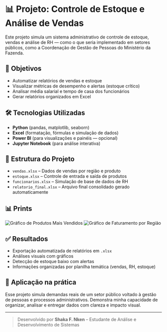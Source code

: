 
# 📊 Projeto: Controle de Estoque e Análise de Vendas

Este projeto simula um sistema administrativo de controle de estoque, vendas e análise de RH — como o que seria implementado em setores públicos, como a Coordenação de Gestão de Pessoas do Ministério da Fazenda.

## 🎯 Objetivos
- Automatizar relatórios de vendas e estoque
- Visualizar métricas de desempenho e alertas (estoque crítico)
- Analisar média salarial e tempo de casa dos funcionários
- Gerar relatórios organizados em Excel

## 🛠️ Tecnologias Utilizadas
- **Python** (pandas, matplotlib, seaborn)
- **Excel** (formatação, fórmulas e simulação de dados)
- **Power BI** (para visualizações e painéis — opcional)
- **Jupyter Notebook** (para análise interativa)

## 📁 Estrutura do Projeto
- `vendas.xlsx` – Dados de vendas por região e produto
- `estoque.xlsx` – Controle de entrada e saída de produtos
- `funcionarios.xlsx` – Simulação de base de dados de RH
- `relatorio_final.xlsx` – Arquivo final consolidado gerado automaticamente

## 📊 Prints
![Gráfico de Produtos Mais Vendidos](prints/produtos_mais_vendidos.png)
![Gráfico de Faturamento por Região](prints/faturamento_regiao.png)

## ✅ Resultados
- Exportação automatizada de relatórios em `.xlsx`
- Análises visuais com gráficos
- Detecção de estoque baixo com alertas
- Informações organizadas por planilha temática (vendas, RH, estoque)

## 📌 Aplicação na prática
Esse projeto simula demandas reais de um setor público voltado à gestão de pessoas e processos administrativos. Demonstra minha capacidade de organizar, analisar e entregar dados com clareza e impacto visual.

---

> Desenvolvido por **Shaka F. Nken** – Estudante de Análise e Desenvolvimento de Sistemas
